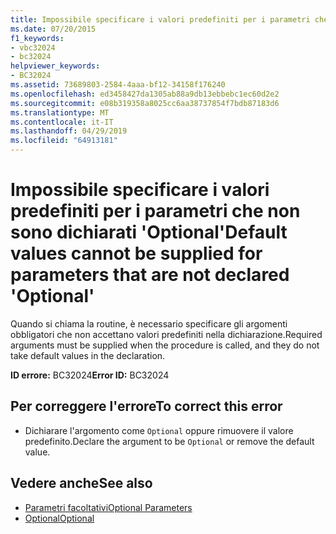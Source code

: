 ```yaml
---
title: Impossibile specificare i valori predefiniti per i parametri che non sono dichiarati 'Optional'
ms.date: 07/20/2015
f1_keywords:
- vbc32024
- bc32024
helpviewer_keywords:
- BC32024
ms.assetid: 73689803-2584-4aaa-bf12-34158f176240
ms.openlocfilehash: ed3458427da1305ab88a9db13ebbebc1ec60d2e2
ms.sourcegitcommit: e08b319358a8025cc6aa38737854f7bdb87183d6
ms.translationtype: MT
ms.contentlocale: it-IT
ms.lasthandoff: 04/29/2019
ms.locfileid: "64913181"
---
```

# <a name="default-values-cannot-be-supplied-for-parameters-that-are-not-declared-optional"></a><span data-ttu-id="40c1a-102">Impossibile specificare i valori predefiniti per i parametri che non sono dichiarati 'Optional'</span><span class="sxs-lookup"><span data-stu-id="40c1a-102">Default values cannot be supplied for parameters that are not declared 'Optional'</span></span>
<span data-ttu-id="40c1a-103">Quando si chiama la routine, è necessario specificare gli argomenti obbligatori che non accettano valori predefiniti nella dichiarazione.</span><span class="sxs-lookup"><span data-stu-id="40c1a-103">Required arguments must be supplied when the procedure is called, and they do not take default values in the declaration.</span></span>  
  
 <span data-ttu-id="40c1a-104">**ID errore:** BC32024</span><span class="sxs-lookup"><span data-stu-id="40c1a-104">**Error ID:** BC32024</span></span>  
  
## <a name="to-correct-this-error"></a><span data-ttu-id="40c1a-105">Per correggere l'errore</span><span class="sxs-lookup"><span data-stu-id="40c1a-105">To correct this error</span></span>  
  
- <span data-ttu-id="40c1a-106">Dichiarare l'argomento come `Optional` oppure rimuovere il valore predefinito.</span><span class="sxs-lookup"><span data-stu-id="40c1a-106">Declare the argument to be `Optional` or remove the default value.</span></span>  
  
## <a name="see-also"></a><span data-ttu-id="40c1a-107">Vedere anche</span><span class="sxs-lookup"><span data-stu-id="40c1a-107">See also</span></span>

- [<span data-ttu-id="40c1a-108">Parametri facoltativi</span><span class="sxs-lookup"><span data-stu-id="40c1a-108">Optional Parameters</span></span>](../../visual-basic/programming-guide/language-features/procedures/optional-parameters.md)
- [<span data-ttu-id="40c1a-109">Optional</span><span class="sxs-lookup"><span data-stu-id="40c1a-109">Optional</span></span>](../../visual-basic/language-reference/modifiers/optional.md)
